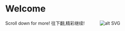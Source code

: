 # Welcome
Scroll down for more! 往下翻,精彩继续!
``
``
``
``
``
``
``
``
![alt SVG](https://bafybeibgrul57x7ikvkjxkqdbsetysqnndd3qlvtsydacs7nywphkqkpoe.ipfs.dweb.link/One.svg)
